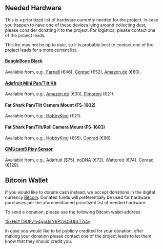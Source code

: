 Needed Hardware
---------------

This is a prioritized list of hardware currently needed for the project.
In case you happen to have one of these devices lying around collecting
dust, please consider donating it to the project. For logistics, please
contact one of the project leads.

This list may not be up to date, so it is probably best to contact one of the project leads for a more current list.

#### [BeagleBone Black](http://beagleboard.org/black)

Available from, e.g.,
[Farnell](http://de.farnell.com/element14/bbone-black-4g/beaglebone-black-rev-c-cortex/dp/2422228)
(€46),
[Conrad](https://www.conrad.de/de/beaglebone-black-mini-pc-rev-c-bb-bblk-000-rev-c-1227430.html)
(€52),
[Amazon.de](http://www.amazon.de/BeagleBone-Beagleboard-Black-Cortex-Speicher/dp/B00CO3MZCW)
(€80).

#### [Adafruit Mini Pan/Tilt Kit](https://www.adafruit.com/products/1967)

Available from, e.g.,
[Amazon.de](http://www.amazon.de/Mini-Pan-Tilt-Set-Micro-Servos/dp/B00PY3LQ2Y/)
(€30),
[Pimoroni](https://shop.pimoroni.de/collections/new-products/products/adafruit-mini-pan-tilt-kit-assembled-with-micro-servos)
(€21).

#### Fat Shark Pan/Tilt Camera Mount (FS-1602)

Available from, e.g.,
[HobbyKing](http://www.hobbyking.com/hobbyking/store/__65161__.html)
(€21).

#### Fat Shark Pan/Tilt/Roll Camera Mount (FS-1603)

Available from, e.g.,
[HobbyKing](http://www.hobbyking.com/hobbyking/store/__51068__.html)
(€55),
[Conrad](https://www.conrad.de/de/fat-shark-pan-tilt-roll-mechanismus-1196364.html)
(€66).

#### [CMUcam5 Pixy Sensor](http://www.cmucam.org/projects/cmucam5/wiki)

Available from, e.g.,
[Adafruit](https://www.adafruit.com/product/1906)
($75),
[noDNA](https://nodna.de/pixy-cmucam5)
(€72),
[Watterott](http://www.watterott.com/de/Pixy-CMUcam)
(€74),
[Conrad](https://www.conrad.de/de/pixycam-cmucam-5-pixy-cam-1364834.html)
(€129).

Bitcoin Wallet
--------------

If you would like to donate cash instead, we accept donations in the digital
currency [Bitcoin](http://bitcoin.org).
Donated funds will preferentially be used for hardware purchases per the
aforementioned prioritized list of needed hardware.

To send a donation, please use the following Bitcoin wallet address:

[15xHdYT9UFy1y4guQirY6P2vQ5UbLTZi4y](https://blockchain.info/address/15xHdYT9UFy1y4guQirY6P2vQ5UbLTZi4y)

In case you would like to be publicly credited for your donation, after
making your donation please contact one of the project leads to let them
know that they should credit you.
